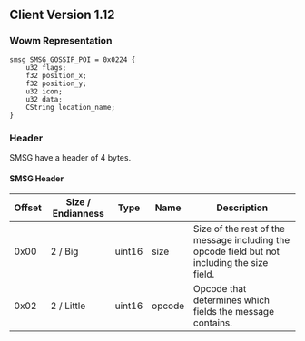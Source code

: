 ## Client Version 1.12

### Wowm Representation
```rust,ignore
smsg SMSG_GOSSIP_POI = 0x0224 {
    u32 flags;    
    f32 position_x;    
    f32 position_y;    
    u32 icon;    
    u32 data;    
    CString location_name;    
}

```
### Header
SMSG have a header of 4 bytes.

#### SMSG Header
| Offset | Size / Endianness | Type   | Name   | Description |
| ------ | ----------------- | ------ | ------ | ----------- |
| 0x00   | 2 / Big           | uint16 | size   | Size of the rest of the message including the opcode field but not including the size field.|
| 0x02   | 2 / Little        | uint16 | opcode | Opcode that determines which fields the message contains.|

